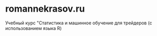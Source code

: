 # romannekrasov.ru
Учебный курс "Статистика и машинное обучение для трейдеров (с использованием языка R)
